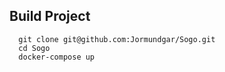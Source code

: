 ## Build Project
      git clone git@github.com:Jormundgar/Sogo.git
      cd Sogo 
      docker-compose up
